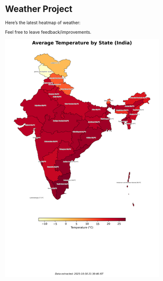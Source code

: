 # Weather Project

Here’s the latest heatmap of weather:

Feel free to leave feedback/improvements.

![India Heatmap](docs/assets/india_heatmap.png?v=038BB0)
